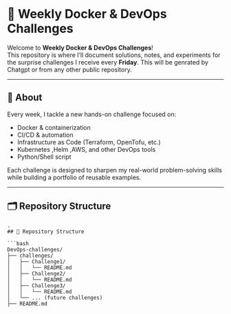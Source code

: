 # 🚀 Weekly Docker & DevOps Challenges

Welcome to **Weekly Docker & DevOps Challenges**!  
This repository is where I’ll document solutions, notes, and experiments for the surprise challenges I receive every **Friday**.
This will be genrated by Chatgpt or from any other public repository.

---

## 📌 About

Every week, I tackle a new hands-on challenge focused on:
- Docker & containerization
- CI/CD & automation
- Infrastructure as Code (Terraform, OpenTofu, etc.)
- Kubernetes ,Helm ,AWS, and other DevOps tools
- Python/Shell script

Each challenge is designed to sharpen my real-world problem-solving skills while building a portfolio of reusable examples.

---

## 🗂 Repository Structure

```text
.
## 📂 Repository Structure

```bash
DevOps-challenges/
├── challenges/
│   ├── Challenge1/
│   │   └── README.md
│   ├── Challenge2/
│   │   └── README.md
│   ├── Challenge3/
│   │   └── README.md
│   └── ... (future challenges)
├── README.md